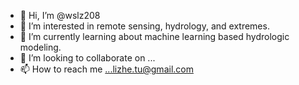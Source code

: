 - 👋 Hi, I’m @wslz208
- 👀 I’m interested in remote sensing, hydrology, and extremes.
- 🌱 I’m currently learning about machine learning based hydrologic modeling. 
- 💞️ I’m looking to collaborate on ...
- 📫 How to reach me ...lizhe.tu@gmail.com

<!---
wslz208/wslz208 is a ✨ special ✨ repository because its `README.md` (this file) appears on your GitHub profile.
You can click the Preview link to take a look at your changes.
--->
